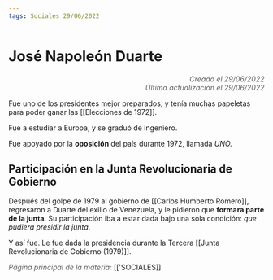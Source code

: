 ```yaml
---
tags: Sociales 29/06/2022
---
```


# José Napoleón Duarte
<div style="text-align: right; opacity: 0.7; font-style: italic;">Creado el 29/06/2022</div>
<div style="text-align: right; opacity: 0.7; font-style: italic;">Última actualización el 29/06/2022</div>

Fue uno de los presidentes mejor preparados, y tenía muchas papeletas para poder ganar las [[Elecciones de 1972]].

Fue a estudiar a Europa, y se graduó de ingeniero.

Fue apoyado por la **oposición** del país durante 1972, llamada *UNO.*

## Participación en la Junta Revolucionaria de Gobierno

Después del golpe de 1979 al gobierno de [[Carlos Humberto Romero]], regresaron a Duarte del exilio de Venezuela, y le pidieron que **formara parte de la junta**. Su participación iba a estar dada bajo una sola condición: *que pudiera presidir la junta*. 

Y así fue. Le fue dada la presidencia durante la Tercera [[Junta Revolucionaria de Gobierno (1979)]].

<span style="opacity: 0.7; font-style: italic;">Página principal de la materia:</span> [['SOCIALES]]